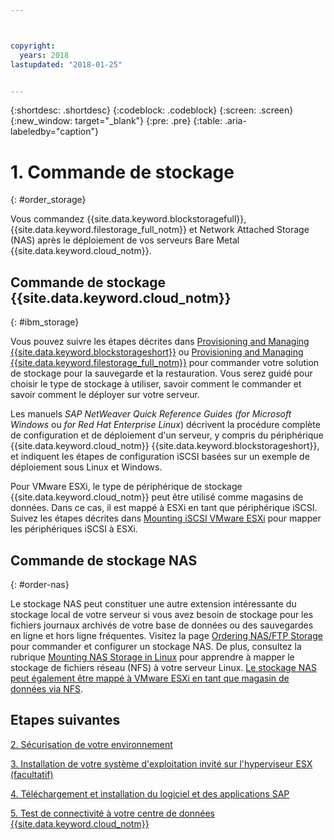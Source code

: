 ```yaml
---



copyright:
  years: 2018
lastupdated: "2018-01-25"


---
```


{:shortdesc: .shortdesc}
{:codeblock: .codeblock}
{:screen: .screen}
{:new_window: target="_blank"}
{:pre: .pre}
{:table: .aria-labeledby="caption"}

# 1. Commande de stockage
{: #order_storage}

Vous commandez {{site.data.keyword.blockstoragefull}}, {{site.data.keyword.filestorage_full_notm}} et Network Attached Storage (NAS) après le déploiement de vos serveurs Bare Metal {{site.data.keyword.cloud_notm}}. 

## Commande de stockage {{site.data.keyword.cloud_notm}}
{: #ibm_storage}

Vous pouvez suivre les étapes décrites dans [Provisioning and Managing {{site.data.keyword.blockstorageshort}}](https://console.bluemix.net/docs/infrastructure/BlockStorage/index.html#getting-started-with-block-storage) ou [Provisioning and Managing {{site.data.keyword.filestorage_full_notm}}](https://console.bluemix.net/docs/infrastructure/FileStorage/provisioning-file-storage.html#provisioning-and-managing-ibm-file-storage-for-ibm-cloud) pour commander votre solution de stockage pour la sauvegarde et la restauration. Vous serez guidé pour choisir le type de stockage à utiliser, savoir comment le commander et savoir comment le déployer sur votre serveur.

Les manuels *SAP NetWeaver Quick Reference Guides (for Microsoft Windows* ou *for Red Hat Enterprise Linux*) décrivent la procédure complète de configuration et de déploiement d'un serveur, y compris du périphérique {{site.data.keyword.cloud_notm}} {{site.data.keyword.blockstorageshort}}, et indiquent les étapes de configuration iSCSI basées sur un exemple de déploiement sous Linux et Windows.

Pour VMware ESXi, le type de périphérique de stockage {{site.data.keyword.cloud_notm}} peut être utilisé comme magasins de données. Dans ce cas, il est mappé à ESXi en tant que périphérique iSCSI. Suivez les étapes décrites dans [Mounting iSCSI VMware ESXi](https://console.bluemix.net/docs/infrastructure/vmware/mounting-iscsi-vmware-esxi.html#mounting-iscsi-vmware-esxi) pour mapper les périphériques iSCSI à ESXi.

## Commande de stockage NAS
{: #order-nas}

Le stockage NAS peut constituer une autre extension intéressante du stockage local de votre serveur si vous avez besoin de stockage pour les fichiers journaux archivés de votre base de données ou des sauvegardes en ligne et hors ligne fréquentes. Visitez la page [Ordering NAS/FTP Storage](https://console.bluemix.net/docs/infrastructure/network-attached-storage/index.html#ordering-nas-ftp-storage) pour commander et configurer un stockage NAS. De plus, consultez la rubrique [Mounting NAS Storage in Linux](https://console.bluemix.net/docs/infrastructure/network-attached-storage/mount-nas-storage-linux.html#mounting-nas-storage-in-linux) pour apprendre à mapper le stockage de fichiers réseau (NFS) à votre serveur Linux. [Le stockage NAS peut également être mappé à VMware ESXi en tant que magasin de données via NFS](https://console.bluemix.net/docs/infrastructure/network-attached-storage/connect-nas-storage-windows.html#connecting-to-nas-storage-in-windows).

## Etapes suivantes

  [2. Sécurisation de votre environnement](/docs/infrastructure/sap-netweaver/sap-secure-environment.html)

  [3. Installation de votre système d'exploitation invité sur l'hyperviseur ESX (facultatif) ](/docs/infrastructure/sap-netweaver/sap-installing-guest-operating-system-VMware-deployments.html)

  [4. Téléchargement et installation du logiciel et des applications SAP](/docs/infrastructure/sap-netweaver/sap-installing-SAP-landscape.html)
  
  [5. Test de connectivité à votre centre de données {{site.data.keyword.cloud_notm}}](/docs/infrastructure/sap-netweaver/sap-testing-connectivity.html)
